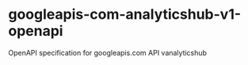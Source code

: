 # googleapis-com-analyticshub-v1-openapi
OpenAPI specification for googleapis.com API vanalyticshub
